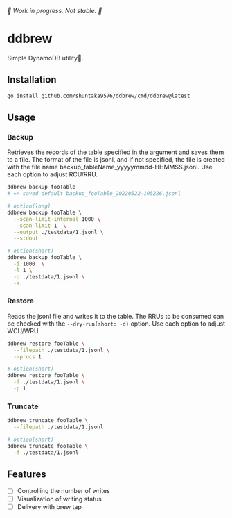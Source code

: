 *🚧 Work in progress. Not stable. 🚧*

# ddbrew

Simple DynamoDB utility🍺.

## Installation

```bash
go install github.com/shuntaka9576/ddbrew/cmd/ddbrew@latest
```

## Usage

### Backup
Retrieves the records of the table specified in the argument and saves them to a file. The format of the file is jsonl, and if not specified, the file is created with the file name backup_tableName_yyyyymmdd-HHMMSS.jsonl. Use each option to adjust RCU/RRU.

```bash
ddbrew backup fooTable
# => saved default backup_fooTable_20220522-195226.jsonl

# option(long)
ddbrew backup fooTable \
  --scan-limit-internal 1000 \
  --scan-limit 1  \
  --output ./testdata/1.jsonl \
  --stdout

# option(short)
ddbrew backup fooTable \
  -i 1000  \
  -l 1 \
  -o ./testdata/1.jsonl \
  -s
```

### Restore
Reads the jsonl file and writes it to the table. The RRUs to be consumed can be checked with the `--dry-run(short: -d)` option. Use each option to adjust WCU/WRU.

```bash
ddbrew restore fooTable \
  --filepath ./testdata/1.jsonl \
  --procs 1

# option(short)
ddbrew restore fooTable \
  -f ./testdata/1.jsonl \
  -p 1
```

### Truncate

```bash
ddbrew truncate fooTable \
  --filepath ./testdata/1.jsonl

# option(short)
ddbrew truncate fooTable \
  -f ./testdata/1.jsonl
```

## Features
* [ ] Controlling the number of writes
* [ ] Visualization of writing status
* [ ] Delivery with brew tap
